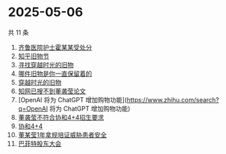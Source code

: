 # 2025-05-06

共 11 条

<!-- BEGIN ZHIHUSEARCH -->
<!-- 最后更新时间 Tue May 06 2025 09:55:09 GMT+0800 (China Standard Time) -->
1. [齐鲁医院护士霍某某受处分](https://www.zhihu.com/search?q=齐鲁医院护士霍某某受处分)
1. [知乎旧物节](https://www.zhihu.com/search?q=知乎旧物节)
1. [寻找穿越时光的旧物](https://www.zhihu.com/search?q=寻找穿越时光的旧物)
1. [哪件旧物是你一直保留着的](https://www.zhihu.com/search?q=哪件旧物是你一直保留着的)
1. [穿越时光的旧物](https://www.zhihu.com/search?q=穿越时光的旧物)
1. [知网已搜不到董袭莹论文](https://www.zhihu.com/search?q=知网已搜不到董袭莹论文)
1. [OpenAI 将为 ChatGPT 增加购物功能](https://www.zhihu.com/search?q=OpenAI 将为 ChatGPT 增加购物功能)
1. [董袭莹不符合协和4+4招生要求](https://www.zhihu.com/search?q=董袭莹不符合协和4+4招生要求)
1. [协和4+4](https://www.zhihu.com/search?q=协和4+4)
1. [董某莹1年拿规培证威胁患者安全](https://www.zhihu.com/search?q=董某莹1年拿规培证威胁患者安全)
1. [巴菲特股东大会](https://www.zhihu.com/search?q=巴菲特股东大会)
<!-- END ZHIHUSEARCH -->

